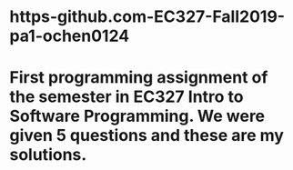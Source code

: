 # https-github.com-EC327-Fall2019-pa1-ochen0124
# First programming assignment of the semester in EC327 Intro to Software Programming. We were given 5 questions and these are my solutions.
